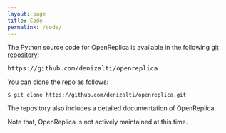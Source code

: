 ```yaml
---
layout: page
title: Code
permalink: /code/
---
```


The Python source code for OpenReplica is available in the following
[git repository](https://github.com/denizalti/openreplica):

<pre>https://github.com/denizalti/openreplica</pre>

You can clone the repo as follows:
<pre><code>$ git clone https://github.com/denizalti/openreplica.git
</code></pre>

The repository also includes a detailed documentation of OpenReplica.

Note that, OpenReplica is not actively maintained at this time.
